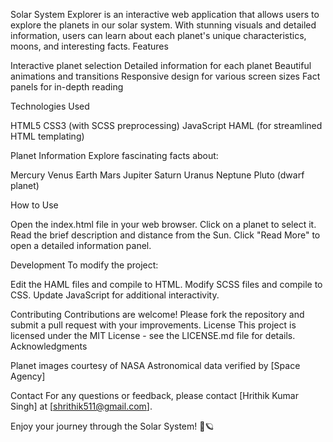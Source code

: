 Solar System Explorer is an interactive web application that allows users to explore the planets in our solar system. With stunning visuals and detailed information, users can learn about each planet's unique characteristics, moons, and interesting facts.
Features

Interactive planet selection
Detailed information for each planet
Beautiful animations and transitions
Responsive design for various screen sizes
Fact panels for in-depth reading

Technologies Used

HTML5
CSS3 (with SCSS preprocessing)
JavaScript
HAML (for streamlined HTML templating)

Planet Information
Explore fascinating facts about:

Mercury
Venus
Earth
Mars
Jupiter
Saturn
Uranus
Neptune
Pluto (dwarf planet)

How to Use

Open the index.html file in your web browser.
Click on a planet to select it.
Read the brief description and distance from the Sun.
Click "Read More" to open a detailed information panel.

Development
To modify the project:

Edit the HAML files and compile to HTML.
Modify SCSS files and compile to CSS.
Update JavaScript for additional interactivity.

Contributing
Contributions are welcome! Please fork the repository and submit a pull request with your improvements.
License
This project is licensed under the MIT License - see the LICENSE.md file for details.
Acknowledgments

Planet images courtesy of NASA
Astronomical data verified by [Space Agency]

Contact
For any questions or feedback, please contact [Hrithik Kumar Singh] at [shrithik511@gmail.com].

Enjoy your journey through the Solar System! 🚀🪐
